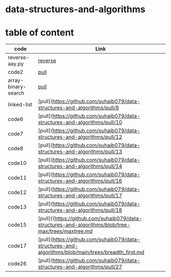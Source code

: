 # data-structures-and-algorithms

# table of content 

|code       |Link       |
|-----------|-----------|
|reverse-aay.py   |[reverse](https://github.com/suhaib079/data-structures-and-algorithms/pull/1)|
|code2   |[pull](https://github.com/suhaib079/data-structures-and-algorithms/pull/2)|
|array-binary-search   |[pull](https://github.com/suhaib079/data-structures-and-algorithms/pull/5)|
|linked-list  |[pull](https://github.com/suhaib079/data-structures-and-algorithms/pull/8|
|code6  |[pull](https://github.com/suhaib079/data-structures-and-algorithms/pull/10|
|code7 |[pull](https://github.com/suhaib079/data-structures-and-algorithms/pull/12|
|code8 |[pull](https://github.com/suhaib079/data-structures-and-algorithms/pull/13|
|code10 |[pull](https://github.com/suhaib079/data-structures-and-algorithms/pull/14|
|code11 |[pull](https://github.com/suhaib079/data-structures-and-algorithms/pull/16|
|code12 |[pull](https://github.com/suhaib079/data-structures-and-algorithms/pull/17|
|code13 |[pull](https://github.com/suhaib079/data-structures-and-algorithms/pull/18|
|code15 |[pull]((https://github.com/suhaib079/data-structures-and-algorithms/blob/tree-max/trees/maxtree.md|
|code17 |[pull](https://github.com/suhaib079/data-structures-and-algorithms/blob/main/trees/breadth_first.md|
|code26 |[pull](https://github.com/suhaib079/data-structures-and-algorithms/pull/27|





